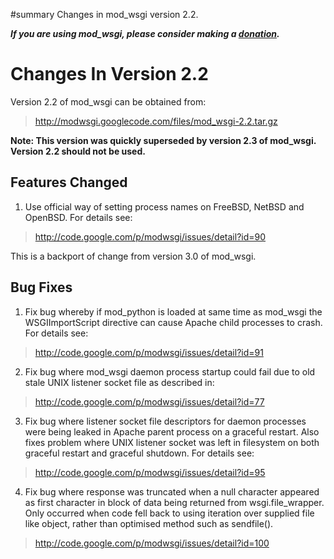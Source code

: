 ﻿#summary Changes in mod\_wsgi version 2.2.

_**If you are using mod\_wsgi, please consider making a
[donation](HowToContributeBack.md).**_

# Changes In Version 2.2 #

Version 2.2 of mod\_wsgi can be obtained from:

> http://modwsgi.googlecode.com/files/mod_wsgi-2.2.tar.gz

**Note: This version was quickly superseded by version 2.3 of mod\_wsgi.
Version 2.2 should not be used.**

## Features Changed ##

1. Use official way of setting process names on FreeBSD, NetBSD and OpenBSD.
For details see:

> http://code.google.com/p/modwsgi/issues/detail?id=90

This is a backport of change from version 3.0 of mod\_wsgi.

## Bug Fixes ##

1. Fix bug whereby if mod\_python is loaded at same time as mod\_wsgi the
WSGIImportScript directive can cause Apache child processes to crash.
For details see:

> http://code.google.com/p/modwsgi/issues/detail?id=91

2. Fix bug where mod\_wsgi daemon process startup could fail due to old stale
UNIX listener socket file as described in:

> http://code.google.com/p/modwsgi/issues/detail?id=77

3. Fix bug where listener socket file descriptors for daemon processes were
being leaked in Apache parent process on a graceful restart. Also fixes
problem where UNIX listener socket was left in filesystem on both graceful
restart and graceful shutdown. For details see:

> http://code.google.com/p/modwsgi/issues/detail?id=95

4. Fix bug where response was truncated when a null character appeared as
first character in block of data being returned from wsgi.file\_wrapper. Only
occurred when code fell back to using iteration over supplied file like
object, rather than optimised method such as sendfile().

> http://code.google.com/p/modwsgi/issues/detail?id=100